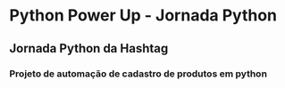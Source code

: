 # Python Power Up - Jornada Python

## Jornada Python da Hashtag

### Projeto de automação de cadastro de produtos em python
